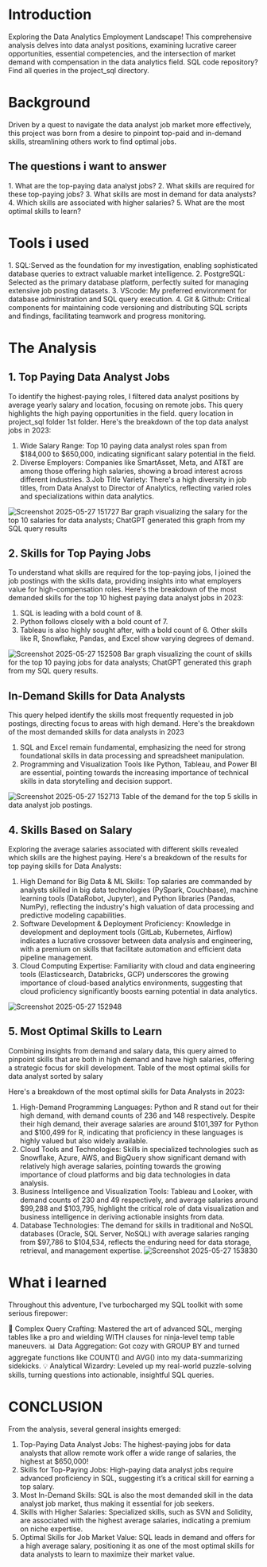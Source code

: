<h1>Introduction</h1>
Exploring the Data Analytics Employment Landscape! This comprehensive analysis delves into data analyst positions, examining lucrative career opportunities, essential competencies, and the intersection of market demand with compensation in the data analytics field.
SQL code repository? Find all queries in the project_sql directory.

<h1>Background</h1>
Driven by a quest to navigate the data analyst job market more effectively, this project was born from a desire to pinpoint top-paid and in-demand skills, streamlining others work to find optimal jobs.

<h2>The questions i want to answer</h2>
1. What are the top-paying data analyst jobs?
2. What skills are required for these top-paying jobs?
3. What skills are most in demand for data analysts?
4. Which skills are associated with higher salaries?
5. What are the most optimal skills to learn?

<h1>Tools i used</h1>
1. SQL:Served as the foundation for my investigation, enabling sophisticated database queries to extract valuable market intelligence.
2. PostgreSQL: Selected as the primary database platform, perfectly suited for managing extensive job posting datasets.
3. VScode: My preferred environment for database administration and SQL query execution.
4. Git & Github: Critical components for maintaining code versioning and distributing SQL scripts and findings, facilitating teamwork and progress monitoring.

<h1>The Analysis</h1>
<h2>1. Top Paying Data Analyst Jobs</h2>
To identify the highest-paying roles, I filtered data analyst positions by average yearly salary and location, focusing on remote jobs. This query highlights the high paying opportunities in the field.
query location in project_sql folder 1st folder.
Here's the breakdown of the top data analyst jobs in 2023:

1. Wide Salary Range: Top 10 paying data analyst roles span from $184,000 to $650,000, indicating significant salary potential in the field.
2. Diverse Employers: Companies like SmartAsset, Meta, and AT&T are among those offering high salaries, showing a broad interest across different industries.
3.Job Title Variety: There's a high diversity in job titles, from Data Analyst to Director of Analytics, reflecting varied roles and specializations within data analytics.


![Screenshot 2025-05-27 151727](https://github.com/user-attachments/assets/e24d2a28-3041-4df4-be14-18319f4b8160)
Bar graph visualizing the salary for the top 10 salaries for data analysts; ChatGPT generated this graph from my SQL query results

<h2>2. Skills for Top Paying Jobs</h2>
To understand what skills are required for the top-paying jobs, I joined the job postings with the skills data, providing insights into what employers value for high-compensation roles.
Here's the breakdown of the most demanded skills for the top 10 highest paying data analyst jobs in 2023:

1. SQL is leading with a bold count of 8.
2. Python follows closely with a bold count of 7.
3. Tableau is also highly sought after, with a bold count of 6. Other skills like R, Snowflake, Pandas, and Excel show varying degrees of demand.



![Screenshot 2025-05-27 152508](https://github.com/user-attachments/assets/c7c6c07d-b911-4861-8581-83f27553f526)
Bar graph visualizing the count of skills for the top 10 paying jobs for data analysts; ChatGPT generated this graph from my SQL query results.

<h2>In-Demand Skills for Data Analysts</h2>
This query helped identify the skills most frequently requested in job postings, directing focus to areas with high demand.
Here's the breakdown of the most demanded skills for data analysts in 2023

1. SQL and Excel remain fundamental, emphasizing the need for strong foundational skills in data processing and spreadsheet manipulation.
2. Programming and Visualization Tools like Python, Tableau, and Power BI are essential, pointing towards the increasing importance of technical skills in data storytelling and decision support.
   



![Screenshot 2025-05-27 152713](https://github.com/user-attachments/assets/970fb0d6-0531-4780-aeea-be2f3b2f4590)
Table of the demand for the top 5 skills in data analyst job postings.

<h2>4. Skills Based on Salary</h2>
Exploring the average salaries associated with different skills revealed which skills are the highest paying.
Here's a breakdown of the results for top paying skills for Data Analysts:

1. High Demand for Big Data & ML Skills: Top salaries are commanded by analysts skilled in big data technologies (PySpark, Couchbase), machine learning tools (DataRobot, Jupyter), and Python libraries (Pandas, 
   NumPy), reflecting the industry's high valuation of data processing and predictive modeling capabilities.
2. Software Development & Deployment Proficiency: Knowledge in development and deployment tools (GitLab, Kubernetes, Airflow) indicates a lucrative crossover between data analysis and engineering, with a premium 
   on skills that facilitate automation and efficient data pipeline management.
3. Cloud Computing Expertise: Familiarity with cloud and data engineering tools (Elasticsearch, Databricks, GCP) underscores the growing importance of cloud-based analytics environments, suggesting that cloud 
   proficiency significantly boosts earning potential in data analytics.





![Screenshot 2025-05-27 152948](https://github.com/user-attachments/assets/5907d52b-af4f-4537-893d-90ebd7bbcc65)

<h2>5. Most Optimal Skills to Learn</h2>
Combining insights from demand and salary data, this query aimed to pinpoint skills that are both in high demand and have high salaries, offering a strategic focus for skill development.
Table of the most optimal skills for data analyst sorted by salary

Here's a breakdown of the most optimal skills for Data Analysts in 2023:

1. High-Demand Programming Languages: Python and R stand out for their high demand, with demand counts of 236 and 148 respectively. Despite their high demand, their average salaries are around $101,397 for 
   Python and $100,499 for R, indicating that proficiency in these languages is highly valued but also widely available.
2. Cloud Tools and Technologies: Skills in specialized technologies such as Snowflake, Azure, AWS, and BigQuery show significant demand with relatively high average salaries, pointing towards the growing 
   importance of cloud platforms and big data technologies in data analysis.
3. Business Intelligence and Visualization Tools: Tableau and Looker, with demand counts of 230 and 49 respectively, and average salaries around $99,288 and $103,795, highlight the critical role of data 
   visualization and business intelligence in deriving actionable insights from data.
4. Database Technologies: The demand for skills in traditional and NoSQL databases (Oracle, SQL Server, NoSQL) with average salaries ranging from $97,786 to $104,534, reflects the enduring need for data storage, 
   retrieval, and management expertise.
![Screenshot 2025-05-27 153830](https://github.com/user-attachments/assets/55b732c5-1194-494f-9ae1-e353dae2f1eb)

<h1>What i learned</h1>
Throughout this adventure, I've turbocharged my SQL toolkit with some serious firepower:

🧩 Complex Query Crafting: Mastered the art of advanced SQL, merging tables like a pro and wielding WITH clauses for ninja-level temp table maneuvers.
📊 Data Aggregation: Got cozy with GROUP BY and turned aggregate functions like COUNT() and AVG() into my data-summarizing sidekicks.
💡 Analytical Wizardry: Leveled up my real-world puzzle-solving skills, turning questions into actionable, insightful SQL queries.

<h1>CONCLUSION</h1>
From the analysis, several general insights emerged:

1. Top-Paying Data Analyst Jobs: The highest-paying jobs for data analysts that allow remote work offer a wide range of salaries, the highest at $650,000!
2. Skills for Top-Paying Jobs: High-paying data analyst jobs require advanced proficiency in SQL, suggesting it’s a critical skill for earning a top salary.
3. Most In-Demand Skills: SQL is also the most demanded skill in the data analyst job market, thus making it essential for job seekers.
4. Skills with Higher Salaries: Specialized skills, such as SVN and Solidity, are associated with the highest average salaries, indicating a premium on niche expertise.
5. Optimal Skills for Job Market Value: SQL leads in demand and offers for a high average salary, positioning it as one of the most optimal skills for data analysts to learn to maximize their market value.




